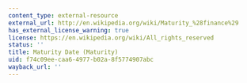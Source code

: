 ```yaml
---
content_type: external-resource
external_url: http://en.wikipedia.org/wiki/Maturity_%28finance%29
has_external_license_warning: true
license: https://en.wikipedia.org/wiki/All_rights_reserved
status: ''
title: Maturity Date (Maturity)
uid: f74c09ee-caa6-4977-b02a-8f5774907abc
wayback_url: ''
---
```

